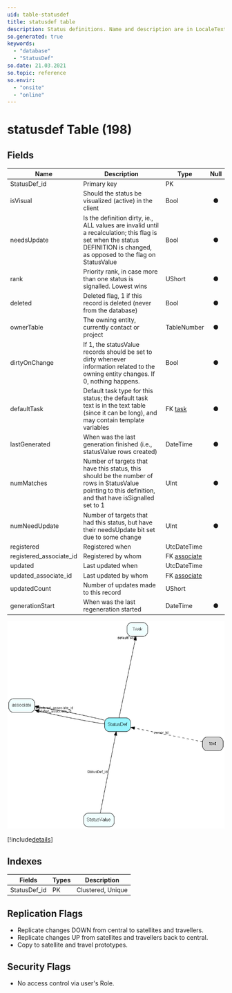 ```yaml
---
uid: table-statusdef
title: statusdef table
description: Status definitions. Name and description are in LocaleText for internationalization
so.generated: true
keywords:
  - "database"
  - "StatusDef"
so.date: 21.03.2021
so.topic: reference
so.envir:
  - "onsite"
  - "online"
---
```


# statusdef Table (198)

## Fields

| Name | Description | Type | Null |
|------|-------------|------|:----:|
|StatusDef\_id|Primary key|PK| |
|isVisual|Should the status be visualized (active) in the client|Bool|&#x25CF;|
|needsUpdate|Is the definition dirty, ie., ALL values are invalid until a recalculation; this flag is set when the status DEFINITION is changed, as opposed to the flag on StatusValue|Bool|&#x25CF;|
|rank|Priority rank, in case more than one status is signalled. Lowest wins|UShort|&#x25CF;|
|deleted|Deleted flag, 1 if this record is deleted (never from the database)|Bool|&#x25CF;|
|ownerTable|The owning entity, currently contact or project|TableNumber|&#x25CF;|
|dirtyOnChange|If 1, the statusValue records should be set to dirty whenever information related to the owning entity changes. If 0, nothing happens.|Bool|&#x25CF;|
|defaultTask|Default task type for this status; the default task text is in the text table (since it can be long), and may contain template variables|FK [task](task.md)|&#x25CF;|
|lastGenerated|When was the last generation finished  (i.e., statusValue rows created)|DateTime|&#x25CF;|
|numMatches|Number of targets that have this status, this should be the number of rows in StatusValue pointing to this definition, and that have isSignalled set to 1|UInt|&#x25CF;|
|numNeedUpdate|Number of targets that had this status, but have their needsUpdate bit set due to some change|UInt|&#x25CF;|
|registered|Registered when|UtcDateTime| |
|registered\_associate\_id|Registered by whom|FK [associate](associate.md)| |
|updated|Last updated when|UtcDateTime| |
|updated\_associate\_id|Last updated by whom|FK [associate](associate.md)| |
|updatedCount|Number of updates made to this record|UShort| |
|generationStart|When was the last regeneration started|DateTime|&#x25CF;|


![StatusDef table relationship diagram](./media/StatusDef.png)

[!include[details](./includes/StatusDef.md)]

## Indexes

| Fields | Types | Description |
|--------|-------|-------------|
|StatusDef\_id |PK |Clustered, Unique |

## Replication Flags

* Replicate changes DOWN from central to satellites and travellers.
* Replicate changes UP from satellites and travellers back to central.
* Copy to satellite and travel prototypes.

## Security Flags

* No access control via user's Role.

